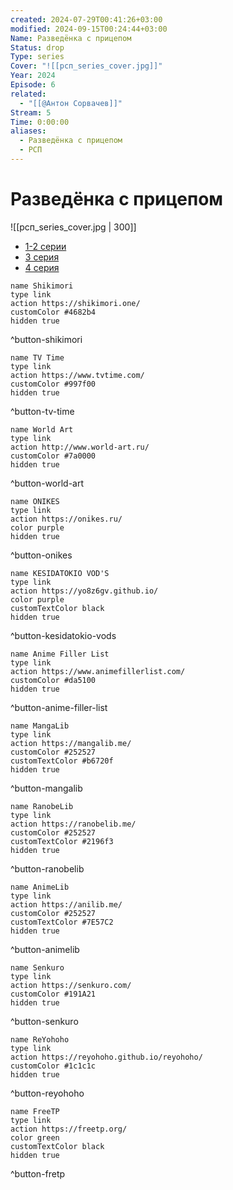 ```yaml
---
created: 2024-07-29T00:41:26+03:00
modified: 2024-09-15T00:24:44+03:00
Name: Разведëнка с прицепом
Status: drop
Type: series
Cover: "![[рсп_series_cover.jpg]]"
Year: 2024
Episode: 6
related:
  - "[[@Антон Сорвачев]]"
Stream: 5
Time: 0:00:00
aliases:
  - Разведëнка с прицепом
  - РСП
---
```


# Разведëнка с прицепом

![[рсп_series_cover.jpg | 300]]

 - [1-2 серии](https://boosty.to/sorvachev/posts/3c643915-b2ca-4c0f-b7bd-c92c391ee341)
 - [3 серия](https://boosty.to/sorvachev/posts/19473b31-6e7c-434c-a0a0-88ea1fb0e465)
 - [4 серия](https://boosty.to/sorvachev/posts/b2a829d6-702b-439b-8ae4-68c9ea0d459d)

```button
name Shikimori
type link
action https://shikimori.one/
customColor #4682b4
hidden true
```
^button-shikimori

```button
name TV Time
type link
action https://www.tvtime.com/
customColor #997f00
hidden true
```
^button-tv-time

```button
name World Art
type link
action http://www.world-art.ru/
customColor #7a0000
hidden true
```
^button-world-art

```button
name ONIKES
type link
action https://onikes.ru/
color purple
hidden true
```
^button-onikes

```button
name KESIDATOKIO VOD'S
type link
action https://yo8z6gv.github.io/
color purple
customTextColor black
hidden true
```
^button-kesidatokio-vods

```button
name Anime Filler List
type link
action https://www.animefillerlist.com/
customColor #da5100
hidden true
```
^button-anime-filler-list

```button
name MangaLib
type link
action https://mangalib.me/
customColor #252527
customTextColor #b6720f
hidden true
```
^button-mangalib

```button
name RanobeLib
type link
action https://ranobelib.me/
customColor #252527
customTextColor #2196f3
hidden true
```
^button-ranobelib

```button
name AnimeLib
type link
action https://anilib.me/
customColor #252527
customTextColor #7E57C2
hidden true
```
^button-animelib

```button
name Senkuro
type link
action https://senkuro.com/
customColor #191A21
hidden true
```
^button-senkuro

```button
name ReYohoho
type link
action https://reyohoho.github.io/reyohoho/
customColor #1c1c1c
hidden true
```
^button-reyohoho

```button
name FreeTP
type link
action https://freetp.org/
color green
customTextColor black
hidden true
```
^button-fretp
